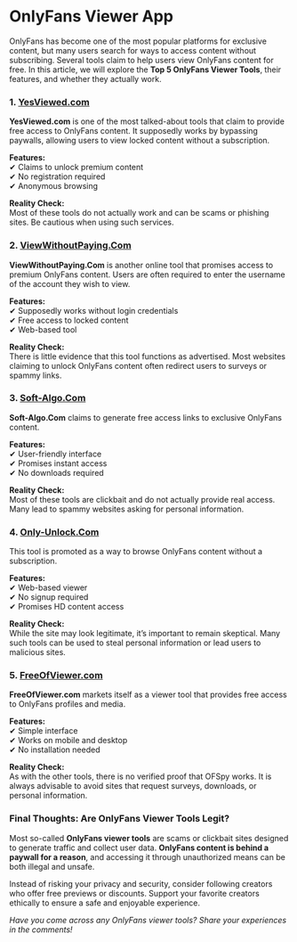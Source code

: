 # **OnlyFans Viewer App**

OnlyFans has become one of the most popular platforms for exclusive content, but many users search for ways to access content without subscribing. Several tools claim to help users view OnlyFans content for free. In this article, we will explore the **Top 5 OnlyFans Viewer Tools**, their features, and whether they actually work.

### **1. [YesViewed.com](https://yesviewed.com/)**
**YesViewed.com** is one of the most talked-about tools that claim to provide free access to OnlyFans content. It supposedly works by bypassing paywalls, allowing users to view locked content without a subscription.

**Features:**  
✔ Claims to unlock premium content  
✔ No registration required  
✔ Anonymous browsing  

**Reality Check:**  
Most of these tools do not actually work and can be scams or phishing sites. Be cautious when using such services.

### **2. [ViewWithoutPaying.Com](https://viewwithoutpaying.com/)**
**ViewWithoutPaying.Com** is another online tool that promises access to premium OnlyFans content. Users are often required to enter the username of the account they wish to view.

**Features:**  
✔ Supposedly works without login credentials  
✔ Free access to locked content  
✔ Web-based tool  

**Reality Check:**  
There is little evidence that this tool functions as advertised. Most websites claiming to unlock OnlyFans content often redirect users to surveys or spammy links.

### **3. [Soft-Algo.Com](https://soft-algo.com/)**
**Soft-Algo.Com** claims to generate free access links to exclusive OnlyFans content.

**Features:**  
✔ User-friendly interface  
✔ Promises instant access  
✔ No downloads required  

**Reality Check:**  
Most of these tools are clickbait and do not actually provide real access. Many lead to spammy websites asking for personal information.

### **4. [Only-Unlock.Com](https://only-unlock.com/)**
This tool is promoted as a way to browse OnlyFans content without a subscription.

**Features:**  
✔ Web-based viewer  
✔ No signup required  
✔ Promises HD content access  

**Reality Check:**  
While the site may look legitimate, it’s important to remain skeptical. Many such tools can be used to steal personal information or lead users to malicious sites.

### **5. [FreeOfViewer.com](https://www.freeofviewer.com/)**
**FreeOfViewer.com** markets itself as a viewer tool that provides free access to OnlyFans profiles and media.

**Features:**  
✔ Simple interface  
✔ Works on mobile and desktop  
✔ No installation needed  

**Reality Check:**  
As with the other tools, there is no verified proof that OFSpy works. It is always advisable to avoid sites that request surveys, downloads, or personal information.

### **Final Thoughts: Are OnlyFans Viewer Tools Legit?**
Most so-called **OnlyFans viewer tools** are scams or clickbait sites designed to generate traffic and collect user data. **OnlyFans content is behind a paywall for a reason**, and accessing it through unauthorized means can be both illegal and unsafe.

Instead of risking your privacy and security, consider following creators who offer free previews or discounts. Support your favorite creators ethically to ensure a safe and enjoyable experience.

*Have you come across any OnlyFans viewer tools? Share your experiences in the comments!*
